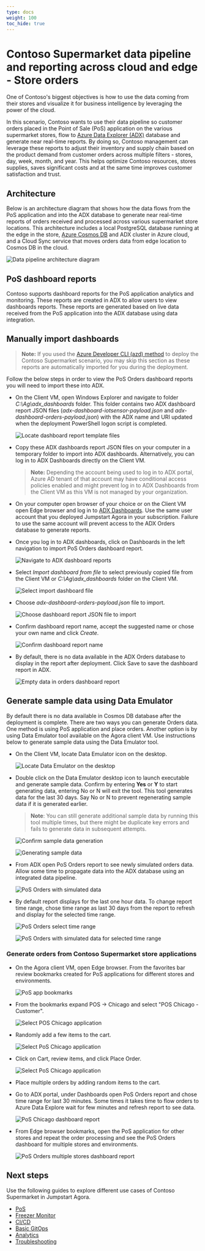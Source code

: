 ```yaml
---
type: docs
weight: 100
toc_hide: true
---
```


# Contoso Supermarket data pipeline and reporting across cloud and edge - Store orders

One of Contoso's biggest objectives is how to use the data coming from their stores and visualize it for business intelligence by leveraging the power of the cloud.

In this scenario, Contoso wants to use their data pipeline so customer orders placed in the Point of Sale (PoS) application on the various supermarket stores, flow to [Azure Data Explorer (ADX)](https://learn.microsoft.com/azure/data-explorer/data-explorer-overview) database and generate near real-time reports. By doing so, Contoso management can leverage these reports to adjust their inventory and supply chain based on the product demand from customer orders across multiple filters - stores, day, week, month, and year. This helps optimize Contoso resources, stores supplies, saves significant costs and at the same time improves customer satisfaction and trust.

## Architecture

Below is an architecture diagram that shows how the data flows from the PoS application and into the ADX database to generate near real-time reports of orders received and processed across various supermarket store locations. This architecture includes a local PostgreSQL database running at the edge in the store, [Azure Cosmos DB](https://learn.microsoft.com/azure/cosmos-db/introduction) and ADX cluster in Azure cloud, and a Cloud Sync service that moves orders data from edge location to Cosmos DB in the cloud.

![Data pipeline architecture diagram](./img/contoso_supermarket_pos_service_architecture.png)

## PoS dashboard reports

Contoso supports dashboard reports for the PoS application analytics and monitoring. These reports are created in ADX to allow users to view dashboards reports. These reports are generated based on live data received from the PoS application into the ADX database using data integration.

## Manually import dashboards

> **Note:** If you used the [Azure Developer CLI (azd) method](https://github.com/microsoft/azure_arc/blob/jumpstart_ag/docs/azure_jumpstart_ag/contoso_supermarket/deployment/_index.md#deployment-via-azure-developer-cli-experimental) to deploy the Contoso Supermarket scenario, you may skip this section as these reports are automatically imported for you during the deployment.

Follow the below steps in order to view the PoS Orders dashboard reports you will need to import these into ADX.

- On the Client VM, open Windows Explorer and navigate to folder _C:\Ag\adx_dashboards_ folder. This folder contains two ADX dashboard report JSON files (_adx-dashboard-iotsensor-payload.json_ and _adx-dashboard-orders-payload.json_) with the ADX name and URI updated when the deployment PowerShell logon script is completed.

  ![Locate dashboard report template files](./img/adx_dashboard_report_files.png)

- Copy these ADX dashboards report JSON files on your computer in a temporary folder to import into ADX dashboards. Alternatively, you can log in to ADX Dashboards directly on the Client VM.

  > **Note:** Depending the account being used to log in to ADX portal, Azure AD tenant of that account may have conditional access policies enabled and might prevent log in to ADX Dashboards from the Client VM as this VM is not managed by your organization.

- On your computer open browser of your choice or on the Client VM open Edge browser and log in to [ADX Dashboards](https://dataexplorer.azure.com/). Use the same user account that you deployed Jumpstart Agora in your subscription. Failure to use the same account will prevent access to the ADX Orders database to generate reports.

- Once you log in to ADX dashboards, click on Dashboards in the left navigation to import PoS Orders dashboard report.

  ![Navigate to ADX dashboard reports](./img/adx_view_dashboards.png)

- Select _Import dashboard from file_ to select previously copied file from the Client VM or _C:\Ag\adx_dashboards_ folder on the Client VM.

  ![Select import dashboard file](./img/adx_import_dashboard_file.png)

- Choose _adx-dashboard-orders-payload.json_ file to import.

  ![Choose dashboard report JSON file to import](./img/adx_select_dashboard_file.png)

- Confirm dashboard report name, accept the suggested name or chose your own name and click _Create_.

  ![Confirm dashboard report name](./img/adx_confirm_dashboard_report_name.png)

- By default, there is no data available in the ADX Orders database to display in the report after deployment. Click Save to save the dashboard report in ADX.

  ![Empty data in orders dashboard report](./img/adx_orders_report_empty_data.png)

## Generate sample data using Data Emulator

By default there is no data available in Cosmos DB database after the deployment is complete. There are two ways you can generate Orders data. One method is using PoS application and place orders. Another option is by using Data Emulator tool available on the Agora client VM. Use instructions below to generate sample data using the Data Emulator tool.

- On the Client VM, locate Data Emulator icon on the desktop.

  ![Locate Data Emulator on the desktop](./img/locate_data_emulator_desktop.png)

- Double click on the Data Emulator desktop icon to launch executable and generate sample data. Confirm by entering **Yes** or **Y** to start generating data, entering No or N will exit the tool. This tool generates data for the last 30 days. Say No or N to prevent regenerating sample data if it is generated earlier.

  > **Note**: You can still generate additional sample data by running this tool multiple times, but there might be duplicate key errors and fails to generate data in subsequent attempts.

  ![Confirm sample data generation](./img/confirm_sample_data_generation.png)

  ![Generating sample data](./img/sample_data_generation.png)

- From ADX open PoS Orders report to see newly simulated orders data. Allow some time to propagate data into the ADX database using an integrated data pipeline.

  ![PoS Orders with simulated data](./img/adx_posorders_with_simulated_data.png)

- By default report displays for the last one hour data. To change report time range, chose time range as last 30 days from the report to refresh and display for the selected time range.

  ![PoS Orders select time range](./img/adx_orders_report_select_timerange.png)

  ![PoS Orders with simulated data for selected time range](./img/adx_posorders_with_simulated_data_selected_timerange.png)

### Generate orders from Contoso Supermarket store applications

- On the Agora client VM, open Edge browser. From the favorites bar review bookmarks created for PoS applications for different stores and environments.

  ![PoS app bookmarks](./img/pos_app_edge_bookmarks.png)

- From the bookmarks expand POS -> Chicago and select "POS Chicago - Customer".

  ![Select POS Chicago application](./img/pos_app_edge_select_pos_chicago_customer.png)

- Randomly add a few items to the cart.

  ![Select PoS Chicago application](./img/chicago_pos_app_customer.png)

- Click on Cart, review items, and click Place Order.

  ![Select PoS Chicago application](./img/pos_chicago_customer_place_order.png)

- Place multiple orders by adding random items to the cart.

- Go to ADX portal, under Dashboards open PoS Orders report and chose time range for last 30 minutes. Some times it takes time to flow orders to Azure Data Explore wait for few minutes and refresh report to see data.

  ![PoS Chicago dashboard report](./img/pos_chicago_customer_report.png)

- From Edge browser bookmarks, open the PoS application for other stores and repeat the order processing and see the PoS Orders dashboard for multiple stores and environments.

  ![PoS Orders multiple stores dashboard report](./img/pos_orders_multiplestores_report.png)

## Next steps

Use the following guides to explore different use cases of Contoso Supermarket in Jumpstart Agora.

- [PoS](https://placeholder)
- [Freezer Monitor](https://placeholder)
- [CI/CD](https://placeholder)
- [Basic GitOps](https://placeholder)
- [Analytics](https://analytics)
- [Troubleshooting](https://troubleshooting)
